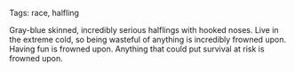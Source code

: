Tags: race, halfling

Gray-blue skinned, incredibly serious halflings with hooked noses. Live in the extreme cold, so being wasteful of anything is incredibly frowned upon. Having fun is frowned upon. Anything that could put survival at risk is frowned upon.
